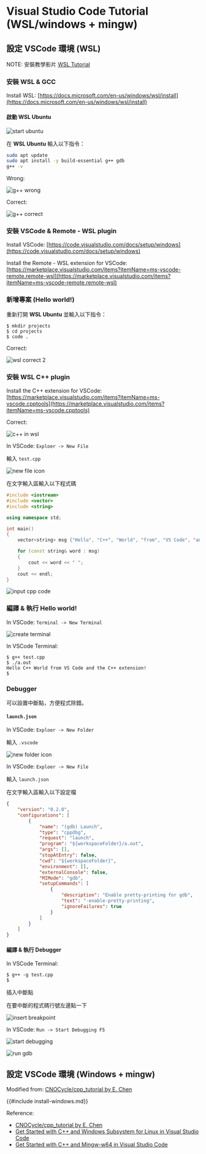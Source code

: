 # Visual Studio Code Tutorial (WSL/windows + mingw)

## 設定 VSCode 環境 (WSL)

NOTE: 安裝教學影片 [WSL Tutorial](https://youtu.be/5HDa-unVCc4)

### 安裝 WSL & GCC

Install WSL: [https://docs.microsoft.com/en-us/windows/wsl/install](https://docs.microsoft.com/en-us/windows/wsl/install)

#### 啟動 WSL Ubuntu

![start ubuntu](img/start-ubuntu.png)

在 **WSL Ubuntu** 輸入以下指令：

```bash
sudo apt update
sudo apt install -y build-essential g++ gdb
g++ -v
```

Wrong:

![g++ wrong](img/g++_wrong.png)

Correct:

![g++ correct](img/g++_correct.png)

### 安裝 VSCode & Remote - WSL plugin

Install VSCode: [https://code.visualstudio.com/docs/setup/windows](https://code.visualstudio.com/docs/setup/windows)

Install the Remote - WSL extension for VSCode: [https://marketplace.visualstudio.com/items?itemName=ms-vscode-remote.remote-wsl](https://marketplace.visualstudio.com/items?itemName=ms-vscode-remote.remote-wsl)

### 新增專案 (Hello world!)

重新打開 **WSL Ubuntu** 並輸入以下指令：

```console
$ mkdir projects
$ cd projects
$ code .
```

Correct:

![wsl correct 2](img/wsl-status-bar.png)

### 安裝 WSL C++ plugin

Install the C++ extension for VSCode: [https://marketplace.visualstudio.com/items?itemName=ms-vscode.cpptools](https://marketplace.visualstudio.com/items?itemName=ms-vscode.cpptools)

Correct:

![c++ in wsl](img/install-in-wsl.png)

In VSCode: `Exploer -> New File`

輸入 `test.cpp`

![new file icon](img/new_file.png)

在文字輸入區輸入以下程式碼

```c++
#include <iostream>
#include <vector>
#include <string>

using namespace std;

int main()
{
    vector<string> msg {"Hello", "C++", "World", "from", "VS Code", "and the C++ extension!"};

    for (const string& word : msg)
    {
        cout << word << " ";
    }
    cout << endl;
}
```

![input cpp code](img/input_cpp.png)

### 編譯 & 執行 Hello world!

In VSCode: `Terminal -> New Terminal`

![create terminal](img/create_terminal.png)

In VSCode Terminal:
```console
$ g++ test.cpp
$ ./a.out
Hello C++ World from VS Code and the C++ extension! 
$ 
```

### Debugger

可以設置中斷點，方便程式除錯。

#### `launch.json`

In VSCode: `Exploer -> New Folder`

輸入 `.vscode`

![new folder icon](img/new_folder.png)

In VSCode: `Exploer -> New File`

輸入 `launch.json`

在文字輸入區輸入以下設定檔

```json
{
    "version": "0.2.0",
    "configurations": [
        {
            "name": "(gdb) Launch",
            "type": "cppdbg",
            "request": "launch",
            "program": "${workspaceFolder}/a.out",
            "args": [],
            "stopAtEntry": false,
            "cwd": "${workspaceFolder}",
            "environment": [],
            "externalConsole": false,
            "MIMode": "gdb",
            "setupCommands": [
                {
                    "description": "Enable pretty-printing for gdb",
                    "text": "-enable-pretty-printing",
                    "ignoreFailures": true
                }
            ]
        }
    ]
}
```

#### 編譯 & 執行 Debugger

In VSCode Terminal:
```console
$ g++ -g test.cpp
$ 
```

插入中斷點

在要中斷的程式碼行號左邊點一下

![insert breakpoint](img/insert_breakpoint.png)

In VSCode: `Run -> Start Debugging F5`

![start debugging](img/start_gdb.png)

![run gdb](img/run_gdb.png)

## 設定 VSCode 環境 (Windows + mingw)

Modified from: [CNOCycle/cpp_tutorial by E. Chen](https://github.com/CNOCycle/cpp_tutorial)

{{#include install-windows.md}}

Reference: 

* [CNOCycle/cpp_tutorial by E. Chen](https://github.com/CNOCycle/cpp_tutorial)
* [Get Started with C++ and Windows Subsystem for Linux in Visual Studio Code](https://code.visualstudio.com/docs/cpp/config-wsl)
* [Get Started with C++ and Mingw-w64 in Visual Studio Code](https://code.visualstudio.com/docs/cpp/config-mingw)
